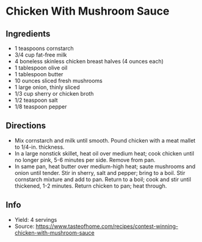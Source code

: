 # Chicken With Mushroom Sauce

## Ingredients
* 1 teaspoons cornstarch
* 3/4 cup fat-free milk
* 4 boneless skinless chicken breast halves (4 ounces each)
* 1 tablespoon olive oil
* 1 tablespoon butter
* 10 ounces sliced fresh mushrooms
* 1 large onion, thinly sliced
* 1/3 cup sherry or chicken broth
* 1/2 teaspoon salt
* 1/8 teaspoon pepper

## Directions
* Mix cornstarch and milk until smooth. Pound chicken with a meat mallet to 1/4-in. thickness.
* In a large nonstick skillet, heat oil over medium heat; cook chicken until no longer pink, 5-6 minutes per side. Remove from pan.
* In same pan, heat butter over medium-high heat; saute mushrooms and onion until tender. Stir in sherry, salt and pepper; bring to a boil. Stir cornstarch mixture and add to pan. Return to a boil; cook and stir until thickened, 1-2 minutes. Return chicken to pan; heat through. 


## Info
* Yield: 4 servings
* Source: https://www.tasteofhome.com/recipes/contest-winning-chicken-with-mushroom-sauce
